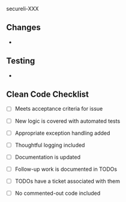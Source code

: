 secureli-XXX

<!-- Include general description here -->


## Changes
<!-- A detailed list of changes -->
*

## Testing
<!--
Mention updated tests and any manual testing performed.
Are aspects not yet tested or not easily testable?
Feel free to include screenshots if appropriate.
 -->
*

## Clean Code Checklist
<!-- This is here to support you. Some/most checkboxes may not apply to your change -->
- [ ] Meets acceptance criteria for issue
- [ ] New logic is covered with automated tests
- [ ] Appropriate exception handling added
- [ ] Thoughtful logging included
- [ ] Documentation is updated
- [ ] Follow-up work is documented in TODOs
- [ ] TODOs have a ticket associated with them
- [ ] No commented-out code included


<!--
Github-flavored markdown reference: https://docs.github.com/en/get-started/writing-on-github
-->
